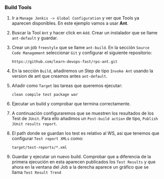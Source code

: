 ### Build Tools


1. Ir a `Manage Jenkis -> Global Configuration` y ver que Tools ya aparecen disponibles. En este ejemplo vamos a usar **Ant**.

2. Buscar la Tool `Ant` y hacer click en `Add`. Crear un instalador que se llame `ant-default` y guardar.

3. Crear un job `freestyle` que se llame `ant-build`. En la sección `Source Code Management` seleccionar `Git` y configurar el siguiente repositorio:

       https://github.com/learn-devops-fast/rps-ant.git

3. En la sección `Build`, añadiremos un Step de tipo `Invoke Ant` usando la version de ant que creamos antes `ant-default`.

4. Añadir como `Target` las tareas que queremos ejecutar:

       clean compile test package war

5. Ejecutar un build y comprobar que termina correctamente.

6. A continuación configuraremos que se muestren los resultados de los Test de `JUnit`. Para ello añadimos un `Post-build action` de tipo, `Publish JUnit results report`.

7. El path donde se guardan los test es relativo al WS, asi que tenemos que configurar `Test report XMLs` como:

       target/test-reports/*.xml

8. Guardar y ejecutar un nuevo build. Comprobar que a diferencia de la primera ejecución en esta aparecen publicados los `Test Results` y que ahora en la ventana del Job a la derecha aparece un gráfico que se llama `Test Result Trend`
